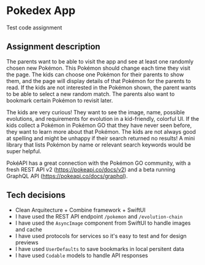 # Pokedex App
Test code assignment

## Assignment description

The parents want to be able to visit the app and see at least one randomly chosen new Pokémon. This Pokémon should change each time they visit the page. The kids can choose one Pokémon for their parents to show them, and the page will display details of that Pokémon for the parents to read. If the kids are not interested in the Pokémon shown, the parent wants to be able to select a new random match. The parents also want to bookmark certain Pokémon to revisit later.

The kids are very curious! They want to see the image, name, possible evolutions, and requirements for evolution in a kid-friendly, colorful UI. If the kids collect a Pokémon in Pokémon GO that they have never seen before, they want to learn more about that Pokémon. The kids are not always good at spelling and might be unhappy if their search returned no results! A mini library that lists Pokémon by name or relevant search keywords would be super helpful.

PokéAPI has a great connection with the Pokémon GO community, with a fresh REST API v2 (https://pokeapi.co/docs/v2) and a beta running GraphQL API (https://pokeapi.co/docs/graphql).

## Tech decisions

- Clean Arquitecture + Combine framework + SwiftUI
- I have used the REST API endpoint `/pokemon` and `/evolution-chain`
- I have used the `AsyncImage` component from SwiftUI to handle images and cache
- I have used protocols for services so it's easy to test and for design previews
- I have used `UserDefaults` to save bookmarks in local persitent data
- I have used `Codable` models to handle API responses
